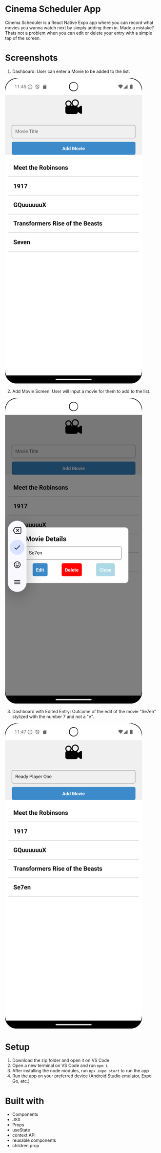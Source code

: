 # Cinema Scheduler App

Cinema Scheduler is a React Native Expo app where you can record what movies you wanna watch next by simply adding them in. Made a mistake? Thats not a problem when you can edit or delete your entry with a simple tap of the screen.

# Screenshots

1. Dashboard: User can enter a Movie to be added to the list.

<img width="449" alt="Start Screen" src="https://github.com/Jptr8102/cinema-scheduler-app/blob/main/screenshots/sc1.png" />

2. Add Movie Screen: User will input a movie for them to add to the list.

<img width="449" alt="Game Screen" src="https://github.com/Jptr8102/cinema-scheduler-app/blob/main/screenshots/sc2.png" />

3. Dashboard with Edited Entry: Outcome of the edit of the movie "Se7en" stylized with the number 7 and not a "v".

<img width="449" alt="Game Over Screen" src="https://github.com/Jptr8102/cinema-scheduler-app/blob/main/screenshots/sc3.png" />

# Setup

1. Download the zip folder and open it on VS Code
2. Open a new terminal on VS Code and run `npm i`
3. After installing the node modules, run `npx expo start` to run the app
4. Run the app on your preferred device (Android Studio emulator, Expo Go, etc.)

# Built with

- Components
- JSX
- Props
- useState
- context API
- reusable components
- children prop
